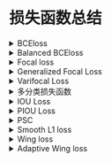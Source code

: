 # 损失函数总结
<details>
<summary>BCEloss</summary>

## Binary Cross Entropy loss (BCEloss)

![BCE_loss](images/matheq/BCE_loss.svg)

当 $\nu_{gt}$ 是 one-hot 类型时

![BCE_loss one-hot](images/matheq/BEC_loss-one-hot.svg)

```python
import torch
import torch.nn as nn
#sigmoid将output的值映射到(0,1)区间
m = nn.Sigmoid()
criterion = nn.BCELoss()
criterion(m(output), target)

#BCEWithLogitsLoss在计算loss之间已经对output做了sigmoid操作
criterion = torch.nn.BCEWithLogitsLoss()
criterion(output, target)
```
</details>

<details>
<summary>Balanced BCEloss</summary>

## Balanced BCE

![Balanced BCE_loss](images/matheq/Balanced-BCE_loss.svg)

当 $\nu_{gt}$ 是 one-hot 类型时

![Balanced BCE_loss ong-hot](images/matheq/Balanced-BCE_loss-one-hot.svg)

Balanced BCE 通过 $\alpha$ 控制正负样本的加权参数,改变正负样本参与loss计算的贡献比例,对目标检测类任务通过 $\alpha$ 平衡正负样本间的数量差异.

```python
import torch
import torch.nn as nn
"""
This code revised from the focal loss in yolov8
           https://github.com/ultralytics/ultralytics/yolo/utils/metrics.py
"""
class BalancedBCELoss(nn.Module):
    def __init__(self, alpha=0.75, reduction='mean'):
        super(BalancedBCELoss, self).__init__()
        self.loss_fcn = nn.BCEWithLogitsLoss()  # must be nn.BCEWithLogitsLoss()
        self.alpha = alpha
        self.reduction = reduction
        self.loss_fcn.reduction = 'none'  # required to apply FL to each element

    def forward(self, pred, true):
        loss = self.loss_fcn(pred, true)
        pred_prob = torch.sigmoid(pred)  # prob from logits
        alpha_factor = true * self.alpha + (1 - true) * (1 - self.alpha)
        loss *= alpha_factor

        if self.reduction == 'mean':
            return loss.mean()
        elif self.reduction == 'sum':
            return loss.sum()
        else:  # 'none'
            return loss
```
</details>

<details>
<summary>Focal loss</summary>

## Focal loss (FL)

paper: [Focal Loss for Dense Object Detection](https://arxiv.org/pdf/1708.02002.pdf)

![Focal loss](images/matheq/FL.svg)

当 $\nu_{gt}$ 是 one-hot 类型时

![Focal loss one-hot](images/matheq/FL-one-hot.svg)

加入 $\alpha$ 正负样本均衡后,可表示如下:

![Focal loss one-hot balance](images/matheq/FL_with_balance.svg) 

<!-- ![Focal loss 形式](https://img-blog.csdnimg.cn/dd83fc4d77944c589941fc08b5d6c889.png?x-oss-process=image/watermark,type_d3F5LXplbmhlaQ,shadow_50,text_Q1NETiBAQmlnSGFvNjg4,size_20,color_FFFFFF,t_70,g_se,x_16) -->
![Focal loss 形式](images/FocalLoss.png)

Focal loss 通过 $(1 - \nu_{t})^{\gamma}$ 控制难易样本参与loss计算的贡献比例, 对于正样本易分样本 $\nu_{pred}$ 越接近1, $(1 - \nu_{pred})^{\gamma}$ 接近0, 参与loss比例越小; 难分样本, $\nu_{pred}$ 越接近0, $(1 - \nu_{pred})^{\gamma}$ 接近1, 参与loss比例越大. 同样对于负样本, 易分样本 $\nu_{pred}$ 越接近0, $(1 - ( 1 - \nu_{pred}))^{\gamma} = \nu_{pred}^{\gamma}$ 接近0, 参与loss比例越小; 相反负样本的难分样本 $\nu_{pred}^{\gamma}$ 接近1, 参与loss比例越大.

当参数 $\gamma$ 越接近0时, Focal loss 越接近BCEloss.

```python
import torch
import torch.nn as nn
"""
This code referenced to
           https://github.com/ultralytics/ultralytics/yolo/utils/metrics.py
"""
class FocalLoss(nn.Module):
    def __init__(self, gamma=1.5, alpha=0.75, reduction='mean'):
        super(FocalLoss, self).__init__()
        self.loss_fcn = nn.BCEWithLogitsLoss()  # must be nn.BCEWithLogitsLoss()
        self.gamma = gamma
        self.alpha = alpha
        self.reduction = reduction
        self.loss_fcn.reduction = 'none'  # required to apply FL to each element

    def forward(self, pred, true):
        loss = self.loss_fcn(pred, true)
        pred_prob = torch.sigmoid(pred)  # prob from logits
        p_t = true * pred_prob + (1 - true) * (1 - pred_prob)
        alpha_factor = true * self.alpha + (1 - true) * (1 - self.alpha)
        modulating_factor = (1.0 - p_t) ** self.gamma
        loss *= alpha_factor * modulating_factor

        if self.reduction == 'mean':
            return loss.mean()
        elif self.reduction == 'sum':
            return loss.sum()
        else:  # 'none'
            return loss
```
</details>

<details>
<summary>Generalized Focal Loss</summary>

## Generalized Focal Loss (GFL)

paper:[Generalized Focal Loss: Learning Qualified and Distributed Bounding Boxes for Dense Object Detection](https://arxiv.org/pdf/2006.04388.pdf)

### Quality Focal Loss (QFL)

![QFL](images/matheq/QFL.svg)

在QFL中负样本的真值 $\nu_{gt} = 0$, 正样本真值 $\nu_{gt} \in [0,1]$ 是0~1之间的概率值.

<image src="images/QualityFocalLoss.png">

图:当 $\nu_{gt} = 0.5$ 时, $-\left| \nu_{gt} - \sigma(\nu_{pred}) \right|^{\beta}$ 的变化趋势
<br/>


当真值 $\nu_{gt} \in {0,1}$ 是 one-hot类型时, QFL和FL具有相同的形式.

![QFL2FL](images/matheq/QFL2FL.svg)

```python
import torch
import torch.nn as nn
"""
This code referenced to
           https://github.com/ultralytics/yolov5/utils/loss.py
"""
class QFocalLoss(nn.Module):
    def __init__(self, gamma=1.5, alpha=0.75, reduction='mean'):
        super(QFocalLoss, self).__init__()
        self.loss_fcn = nn.BCEWithLogitsLoss()  # must be nn.BCEWithLogitsLoss()
        self.gamma = gamma
        self.alpha = alpha
        self.reduction = reduction
        self.loss_fcn.reduction = 'none'  # required to apply FL to each element

    def forward(self, pred, true):
        loss = self.loss_fcn(pred, true)
        pred_prob = torch.sigmoid(pred)  # prob from logits
        alpha_factor = true * self.alpha + (1 - true) * (1 - self.alpha)
        modulating_factor = torch.abs(true - pred_prob) ** self.gamma
        loss *= alpha_factor * modulating_factor

        if self.reduction == 'mean':
            return loss.mean()
        elif self.reduction == 'sum':
            return loss.sum()
        else:  # 'none'
            return loss
```

### Distribution Focal Loss (DFL)

Distribution Focal Loss 在 Generalized Focal Loss 中被用作 box_regression. 求取offset形式的边界框(t,l,b,t),这里将 box_regression 问题中边界框的估计视作等效的脉冲响应的概率分布.有 $\int_\infty^\infty \delta(x-y)xdx = 1$ . 将对值的估计范围限制在 $[x_0,x_n]$ 之间,并且令分隔间隔等于1,最终对值的估计可以视为 

$\hat{y} = \int_\infty^\infty \delta(x-y)xdx \sim \int_{y_0}^{y_n} P(x_i)x_i = \sum_{i=0}^n P(x_i)x_i $, $ P(x_i) $ 表示在 $x_i$ 处对 $\hat{y}$ 的概率估计,且有 $\sum^n_{i=0} P(x_i) = 1$. 通过设定分度将边界的估计问题转化为对边界值的分布概率的估计问题.

![DFL](images/matheq/DFL.svg),![condition](images/matheq/DFL-tj.svg)

DFL的优化目标使得 $\hat{y}$ 概率映射到 $ceil(y)$ 和 $floor(y)$ 的线性加权和最小

```python
import torch
import torch.nn.functional as F
"""
This code revised from the dfl_loss in yolov8
           https://github.com/ultralytics/ultralytics/yolo/utils/loss.py
"""
class DFocalLoss(nn.Module):
    def __init__(self, ):
        super(DFocalLoss, self).__init__()

    def forward(pred_dist, target):  
        # pred_dist : num_select_anchors*4*reg分度， target : num_select_anchors×4
        # num_select_anchors = num_target_all_batch * select_topk
        # Return sum of left and right DFL losses
        # Distribution Focal Loss (DFL) proposed in Generalized Focal Loss https://ieeexplore.ieee.org/document/9792391
        tl = target.long()  # target left
        tr = tl + 1  # target right
        wl = tr - target  # weight left
        wr = 1 - wl  # weight right
        return (F.cross_entropy(pred_dist, tl.view(-1), reduction='none').view(tl.shape) * wl +
                F.cross_entropy(pred_dist, tr.view(-1), reduction='none').view(tl.shape) * wr).mean(-1, keepdim=True)
```


**torch.nn.functional.cross_entropy 
注意1:input不需要经过softmax,直接从fn层拿出来的张量就可以送入交叉熵中,因为在交叉熵中已经对输入input做了softmax了. 
注意2:不用对target进行one_hot编码,因为nll_loss函数已经实现了类似one-hot过程. 
referenced to https://blog.csdn.net/qq_38308388/article/details/121640312**
</details>

<details>
<summary>Varifocal Loss</summary>

## Varifocal Loss (VFL)

paper:[VarifocalNet: An IoU-aware Dense Object Detector](https://arxiv.org/pdf/2008.13367.pdf)

![VFL](images/matheq/VFL.svg)

VFL以IoU-Aware Classification Score(IACS)作为优化目标, $\nu_{gt-score}$ 是pred_box和gt_box的IOU * $\nu_{gt}$. 

**注意:IOU和gt_cls生产过程如下:
1.IOU表示每个batch的pred_boxes和gt_boxes的交并比,对于batch>1的训练过程来说,IOU的维度为 $dim(batch, num\_anchors, max\_num\_gt)$, max_num_gt表示batch中image拥有最大的gt_boxes.
2.需要确定pred_boxes对gt_boxes的归属问题,采用center_belongs_to_grid或者tal的策略确定每个pred_boxes属于哪个gt_boxes获得target_gt_idx,将IOU的维度转化为 $iou_{trans}$ 维度为 $dim(batch, num\_anchors,1)$, $\nu_{gt}$ 的维度为 $dim(batch, num\_anchors, num\_classes)$, 可得到 $\nu_{gt-score} = \nu_{gt} * iou_{trans}$**

```python
import torch
import torch.nn.functional as F
"""
This code revised from the dfl_loss in yolov8
           https://github.com/ultralytics/ultralytics/yolo/utils/loss.py
"""
class VarifocalLoss(nn.Module):
    # Varifocal loss by Zhang et al. https://arxiv.org/abs/2008.13367
    def __init__(self, gamma=2.0, alpha=0.75, reduction='sum'):
        super().__init__()
        self.loss_fcn = nn.BCEWithLogitsLoss()  # must be nn.BCEWithLogitsLoss()
        self.loss_fcn.reduction = 'none'  # required to apply FL to each element
        self.alpha = alpha
        self.gamma = gamma
        self.reduction = reduction

    def forward(self, pred, gt_score, label):
        pred = pred.sigmoid()
        # weight = self.alpha * pred.pow(self.gamma) * (1 - gt_score.ge(0).float()) + gt_score
        weight = self.alpha * pred.pow(self.gamma) * (1 - label) + gt_score * label
        # with torch.cuda.amp.autocast(enabled=False):
        loss = self.loss_fcn(pred, gt_score) * weight
        if self.reduction == 'mean':
            return loss.mean()
        elif self.reduction == 'sum':
            return loss.sum()
        else:  # 'none'
            return loss
```

VFL要解决的问题是,在目标检测中正负样本不均衡,负样本的数量远远大于正样本,通过 $\nu_{pred}^\gamma$ 来削减负样本对结果的影响,对负样本估计 $\nu_{pred}^\gamma$ 值越小,即对越容易分类的负样本给予越低的权重,对越难估计的负样本给予越高的权重,更关注对于难估计的负样本的调整.对于正样本使用参数 $\nu_{gt}$ ,对框iou更大的目标给予更大的权重,使得网络更加关注对iou高的预测框的调整.
</details>

<details>
<summary>多分类损失函数</summary>

## 多分类损失函数

torch中单分类和多分类的损失没有什么重大的分别

**注意:在多分类的时候，我们希望输出是符合概率分布,问题即转化成为对于网络输出如何处理上.常见的有对输出做sigmoid或者softmax.二者均能把输出转换到(0,1)的区间内.但二者目的不同,对于softmax操作是考虑目标分类严格的参照 $\sum^n_{i=0} P(x_i) = 1 $, 例如在DFL对边界值的分布情况还有单个数字识别中的分类就存在这样的情况;对于sigmoid操作,更加关注当前 $\nu_{pred}$ 是否接近 $\nu_{gt}$,比如对一般的目标识别网络,不能简单的将所有分类互斥作为条件带入.**
</details>

<details>
<summary>IOU Loss</summary>

## IOU Loss

### IOU Loss

$\mathbf{IOU} = \frac{Intersection(b^{pred},b^{gt})}{Union(b^{pred},b^{gt})} = \frac{Intersection(b^{pred},b^{gt})}{\mathcal{S}^{pred} + \mathcal{S}^{gt} - Intersection(b^{pred},b^{gt})}$

$ Intersection(b^{pred},b^{gt}) = \mathbf{maximum}\left(\mathbf{minimum}(b^{pred}_r,b^{gt}_r)-\mathbf{maximum}(b^{pred}_l,b^{gt}_l),0 \right) * \mathbf{maximum}\left(\mathbf{minimum}(b^{pred}_b,b^{gt}_b)-\mathbf{maximum}(b^{pred}_t,b^{gt}_t),0\right) = \mathbf{I}_w * \mathbf{I}_h$

IOU_loss ($\cal{L}_{IOU}$)是anchor-pred的IOU和 $\nu_{gt}$ 的交叉熵, $\cal{L}_{IOU} =\nu_{gt}\log(IOU)+(1 - \nu_{gt})\log(1 - IOU)$

#### IOU backpropagation

paper:[UnitBox: An Advanced Object Detection Network](https://arxiv.org/pdf/1608.01471.pdf)

IOU_loss的反向传播需要计算 $b^{pred}$ 对于 $\cal{L}_{IOU}$ 中各项的偏导.

$\frac{\partial{\mathcal{S}^{pred}}}{\partial{b^{pred}_r}\ (\mathbf{or} \ \partial{b^{pred}_l})} = b^{pred}_b - b^{pred}_t \ ,\ \frac{\partial{\mathcal{S}^{pred}}}{\partial{b^{pred}_t}\ (\mathbf{or} \ \partial{b^{pred}_b})} = b^{pred}_r - b^{pred}_l $

![iou_bp1](images/matheq/IOUbp1.svg),![iou_bp2](images/matheq/IOUbp2.svg)

### GIOU

paper:[Generalized Intersection over Union: A Metric and A Loss for Bounding Box Regression](https://arxiv.org/pdf/1902.09630.pdf)

$\mathbf{GIOU} = \mathbf{IOU} - \frac{A^c-Union}{A^c}$

$A^c = \left(\mathbf{maximum}(b^{pred}_r,b^{gt}_r)-\mathbf{minimum}(b^{pred}_l,b^{gt}_l)\right) * \left(\mathbf{maximum}(b^{pred}_b,b^{gt}_b)-\mathbf{minimum}(b^{pred}_t,b^{gt}_t)\right) $

$\cal{L}_{GIOU} = 1 - \mathbf{GIOU} \ \in[0,2]$

**GIOU_Loss加入非重合区域的影响，当IOU值相同时，非重合区域占比越小，代表预测框与目标框的对比效果越好。**

### DIOU

paper:[Distance-IoU Loss: Faster and Better Learning for Bounding Box Regression](https://arxiv.org/pdf/1911.08287v1.pdf)

$\mathbf{DIOU} = \mathbf{IOU} - \left(\frac{\rho^2({bc}^{pred},{bc}^{gt})}{c^2}\right) = \mathbf{IOU} - \left(\frac{d^2}{c^2}\right)$

${bc}^{pred}$,${bc}^{gt}$ 表示pred_box和gt_box的中心点.d代表pred_box和gt_box的中心点距离,c代表pred_box和gt_box的最小外接矩形对角线长度。

$\cal{L}_{DIOU} = 1 - \mathbf{DIOU} \ \in[0,2]$

**DIOU_Loss用中心点的归一化距离代替了GIOU中的非重合区域占比指标,可以直接最小化两个目标框的距离，比GIOU收敛的更快.在目标框和预测框相互包裹的条件下，DIOU_Loss可以使回归非常快，而GIOU_Loss几乎退化为IOU Loss.**

### CIOU

paper:[Enhancing Geometric Factors in Model Learning and Inference for Object Detection and Instance Segmentation](https://arxiv.org/pdf/2005.03572.pdf)

$\mathbf{CIOU} = \mathbf{IOU} - \left(\frac{\rho^2({bc}^{pred},{bc}^{gt})}{c^2}+\alpha\nu\right),\ \nu = \frac{4}{\pi^2}(arctan\frac{w^{gt}}{h^{gt}}-arctan\frac{w}{h})^2,\ \alpha=\frac{\nu}{1-IOU+\nu}$

$\cal{L}_{CIOU} = 1 - \mathbf{CIOU} \ \in[0,2]$

**CIoU在DIoU的基础上增加了检测框尺度的loss，增加了长和宽的loss，使得预测框就会更加的符合真实框.CIOU使得评估更加准确,但增加了loss的计算量.**

```python
import torch
import math
"""
This code referenced to
           https://github.com/ultralytics/ultralytics/yolo/utils/metrics.py
"""
def bbox_iou(box1, box2, xywh=True, GIoU=False, DIoU=False, CIoU=False, eps=1e-7):
    # Returns Intersection over Union (IoU) of box1(1,4) to box2(n,4)

    # Get the coordinates of bounding boxes
    if xywh:  # transform from xywh to xyxy
        (x1, y1, w1, h1), (x2, y2, w2, h2) = box1.chunk(4, -1), box2.chunk(4, -1)
        w1_, h1_, w2_, h2_ = w1 / 2, h1 / 2, w2 / 2, h2 / 2
        b1_x1, b1_x2, b1_y1, b1_y2 = x1 - w1_, x1 + w1_, y1 - h1_, y1 + h1_
        b2_x1, b2_x2, b2_y1, b2_y2 = x2 - w2_, x2 + w2_, y2 - h2_, y2 + h2_
    else:  # x1, y1, x2, y2 = box1
        b1_x1, b1_y1, b1_x2, b1_y2 = box1.chunk(4, -1)
        b2_x1, b2_y1, b2_x2, b2_y2 = box2.chunk(4, -1)
        w1, h1 = b1_x2 - b1_x1, b1_y2 - b1_y1 + eps
        w2, h2 = b2_x2 - b2_x1, b2_y2 - b2_y1 + eps

    # Intersection area
    inter = (b1_x2.minimum(b2_x2) - b1_x1.maximum(b2_x1)).clamp(0) * \
            (b1_y2.minimum(b2_y2) - b1_y1.maximum(b2_y1)).clamp(0)

    # Union Area
    union = w1 * h1 + w2 * h2 - inter + eps

    # IoU
    iou = inter / union
    if CIoU or DIoU or GIoU:
        cw = b1_x2.maximum(b2_x2) - b1_x1.minimum(b2_x1)  # convex (smallest enclosing box) width
        ch = b1_y2.maximum(b2_y2) - b1_y1.minimum(b2_y1)  # convex height
        if CIoU or DIoU:  # Distance or Complete IoU https://arxiv.org/abs/1911.08287v1
            c2 = cw ** 2 + ch ** 2 + eps  # convex diagonal squared
            rho2 = ((b2_x1 + b2_x2 - b1_x1 - b1_x2) ** 2 + (b2_y1 + b2_y2 - b1_y1 - b1_y2) ** 2) / 4  # center dist ** 2
            if CIoU:  # https://github.com/Zzh-tju/DIoU-SSD-pytorch/blob/master/utils/box/box_utils.py#L47
                v = (4 / math.pi ** 2) * (torch.atan(w2 / h2) - torch.atan(w1 / h1)).pow(2)
                with torch.no_grad():
                    alpha = v / (v - iou + (1 + eps))
                return iou - (rho2 / c2 + v * alpha)  # CIoU
            return iou - rho2 / c2  # DIoU
        c_area = cw * ch + eps  # convex area
        return iou - (c_area - union) / c_area  # GIoU https://arxiv.org/pdf/1902.09630.pdf
    return iou  # IoU
```
</details>

<details>
<summary>PIOU Loss</summary>

## Pixels-IoU Loss (PIOU Loss)

paper:[PIoU Loss: Towards Accurate Oriented Object Detection in Complex Environments](https://arxiv.org/pdf/2007.09584.pdf)

PIOU Loss 要解决的问题：通过使用方向边界框oriented bounding boxes (OBB)进行目标检测可以减少目标与背景区域的重叠来更好地定位旋转对象。一般通过在水平边界框检测器引入由距离损失优化的附加角度尺寸构建的。但是这样导致估计与IoU的相关性较松散，对具有高纵横比的对象不敏感。

PIOU Loss推导如下：
对每个像素点 $\mathbf{p}_{i,j}$ 和obb框 $\mathbf{b}$ 有如下关系:

<image src="images/matheq/PIOU_pixel.svg">

其中：

<image src="images/matheq/PIOU_pixel_com.svg">

PIOU 表达形式：

<image src="images/matheq/PIOU.svg">

其中：

<image src="images/matheq/PIOU_cap.svg"><image src="images/matheq/PIOU_cap_cond.svg">

PIOU Loss的表示形式如下：

<image src="images/matheq/PIOU_loss.svg">

由于函数 $\delta()$ 不可导，用函数 $F()$ 来表示，当 $d-s > 0$ 时，$F()$ 趋近于1， 当 $d-s <0$ 时，$F()$ 趋近于0. 点$(i,j)$和方向边界框的关系由下图(a)表示。函数$F()$的形式由下图(b)表示。
![PIOULoss](images/PIOULoss.jpg)

 There is an implementation for calculating Pixels-IoU Loss in the path "./piou". Although it not calculating in the form of pixel, it shows much more convenient parallel processing as the same as normal box-iou form. The code is forked from the repositories of https://github.com/zf020114/DARDet. I tried to give the explanation how this code calculating the intersection of a pair rotated boxes, Also working to revise an box assigner from tal for oriented bounding boxes detection.

</details>

<details>
<summary>PSC</summary>

## Phase-Shifting Coder

Paper:[Phase-Shifting Coder: Predicting Accurate Orientation in Oriented Object Detection](https://arxiv.org/pdf/2211.06368.pdf)

Phase-Shifting Coder 主要解决在方向边界框的估计问题中，角度变化过程中不连续的问题。对于一个范围在$(-\pi,\pi)$或者$(0,2\pi)$变化的角度值，其编码过程如下式：

<image src="images/matheq/pscencode.svg">

其解码过程如下：
<image src="images/matheq/pscdecode.svg">

由于cos值的范围在 $(-1,1)$ 之间，而sigmoid函数输出范围在 $(-1,1)$，计算loss时所用的 $x_{pred}$ 需要进行如下处理。

<image src="images/matheq/pscrescale.svg">

```python
"""PSC decode"""
import math
import torch

def psc_decode(theta_cos):
    theta_cos = theta_cos*2 - 1 
    my_sin = theta_cos[...,1]*math.sin(2/3*math.pi)+theta_cos[...,2]*math.sin(4/3*math.pi)
    my_cos = theta_cos[...,0]-theta_cos[...,1]/2-theta_cos[...,2]/2
    theta = torch.atan2(my_sin,my_cos)
    return -theta.unsqueeze(-1)
```
</details>

<details>
<summary>Smooth L1 loss</summary>

## Smooth L1 loss

![smooth_L1_loss](images/matheq/smoothl1.svg)

<image src="images/smooth_L1.png">
</details>

<details>
<summary>Wing loss</summary>

## Wing loss

paper:[Wing Loss for Robust Facial Landmark Localisation with Convolutional NeuralNetworks](https://arxiv.org/pdf/1711.06753.pdf)

wing loss是解决在关键点坐标回归过程中，传统的L1，L2 loss对异常值敏感的问题。在关键点坐标回归任务中神经网络的训练应该更多地关注具有小范围或中等范围误差的样本。

<image src="images/matheq/Wingloss.svg"><br/>

<image src="images/Wingloss.jpg">

```python
import math
import torch
class WingLoss(nn.Module):
    def __init__(self, omega=10, epsilon=2):
        super(WingLoss, self).__init__()
        self.omega = omega
        self.epsilon = epsilon
        self.C = self.omega - self.omega * math.log(1 + self.omega / self.epsilon)

    def forward(self, pred, target):
        y = target
        y_hat = pred
        delta_y = (y - y_hat).abs()
        delta_y1 = delta_y[delta_y < self.omega]
        delta_y2 = delta_y[delta_y >= self.omega]
        loss1 = self.omega * torch.log(1 + delta_y1 / self.epsilon)
        loss2 = delta_y2 - self.C
        return (loss1.sum() + loss2.sum()) / (len(loss1) + len(loss2))
```
</details>

<details>
<summary>Adaptive Wing loss</summary>

## Adaptive Wing loss

paper:[Adaptive Wing Loss for Robust Face Alignment via Heatmap Regression](https://arxiv.org/pdf/1904.07399v1.pdf)

wing loss 和 L1，L2 loss相比较有更加陡峭的曲线放大了小误差的影响，对小范围或中等范围误差的样本有更好的收敛。但是由于wing loss的导数不连续在距离为零的两侧发生跳变，因此估计值会在真值附近反复波动，并且很难实现无偏估计。

设计Adaptive Wing loss的要求是，对正样本loss影响（以及梯度）应该开始增加，以便训练能够集中于减少这些误差。然后，随着误差非常接近零(在某个邻域范围内时)，loss的影响应该会迅速减少，这样这些“足够好”的像素就不再被关注。

<image src="images/matheq/Awingloss.svg">

其中：

<image src="images/matheq/Awing_cond.svg"> <br/> 

<image src="images/Awingloss.jpg">

</details>